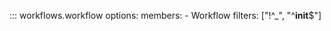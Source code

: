 ::: workflows.workflow
    options:
      members:
        - Workflow
      filters: ["!^_", "^__init__$"]
